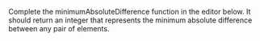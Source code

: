 Complete the minimumAbsoluteDifference function in the editor below. It should return an integer that represents the minimum absolute difference between any pair of elements.
